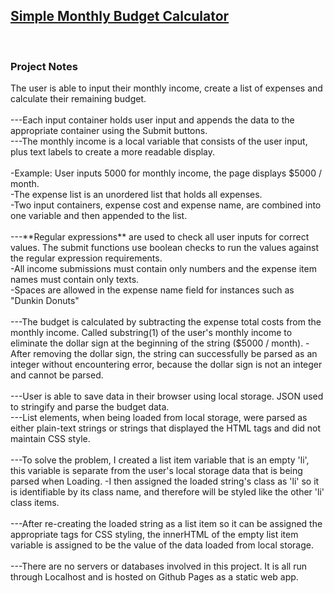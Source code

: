 
<a href = "https://soundwanders.github.io/budget/"> <h2>Simple Monthly Budget Calculator</h3> </a>
<br>
<h3>Project Notes</h3>
The user is able to input their monthly income, create a list of expenses and calculate their remaining budget.
<br><br>
---Each input container holds user input and appends the data to the appropriate container using the Submit buttons.<br>
---The monthly income is a local variable that consists of the user input, plus text labels to create a more readable display.
<br><br>
  -Example: User inputs 5000 for monthly income, the page displays $5000 / month. <br>
    -The expense list is an unordered list that holds all expenses. <br>
    -Two input containers, expense cost and expense name, are combined into one variable and then appended to the list.
<br><br>
---**Regular expressions** are used to check all user inputs for correct values. The submit functions use boolean checks to run the values against the regular expression requirements.<br>
  -All income submissions must contain only numbers and the expense item names must contain only texts.<br>
  -Spaces are allowed in the expense name field for instances such as "Dunkin Donuts"
<br><br>
---The budget is calculated by subtracting the expense total costs from the monthly income. Called substring(1) of the user's monthly income to eliminate the dollar sign at the beginning of the string ($5000 / month).
  -After removing the dollar sign, the string can successfully be parsed as an integer without encountering error, because the dollar sign is not an integer and cannot be parsed.
<br><br>
---User is able to save data in their browser using local storage. JSON used to stringify and parse the budget data.
<br>
---List elements, when being loaded from local storage, were parsed as either plain-text strings or strings that displayed the HTML tags and did not maintain CSS style. 
<br><br>
---To solve the problem, I created a list item variable that is an empty 'li', this variable is separate from the user's local storage data that is being parsed when Loading.
  -I then assigned the loaded string's class as 'li' so it is identifiable by its class name, and therefore will be styled like the other 'li' class items. 
<br><br>
---After re-creating the loaded string as a list item so it can be assigned the appropriate tags for CSS styling, the innerHTML of the empty list item variable is assigned to be the value of the data loaded from local storage.
<br><br>
---There are no servers or databases involved in this project. It is all run through Localhost and is hosted on Github Pages as a static web app.
<br>
<br>
